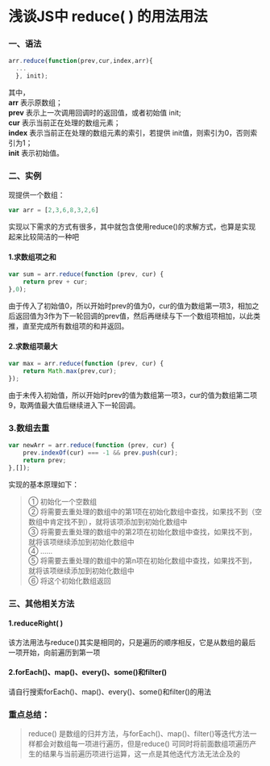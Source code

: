 # 浅谈JS中 reduce( ) 的用法用法
### 一、语法
```js
arr.reduce(function(prev,cur,index,arr){  
  ...  
  }, init);
```

其中，  
**arr** 表示原数组；  
**prev** 表示上一次调用回调时的返回值，或者初始值 init;  
**cur** 表示当前正在处理的数组元素；  
**index** 表示当前正在处理的数组元素的索引，若提供 init值，则索引为0，否则索引为1；  
**init** 表示初始值。

### 二、实例

现提供一个数组：  
```js
var arr = [2,3,6,8,3,2,6]
```

实现以下需求的方式有很多，其中就包含使用reduce()的求解方式，也算是实现起来比较简洁的一种吧

#### 1.求数组项之和

```js
var sum = arr.reduce(function (prev, cur) {  
    return prev + cur;  
},0);
```

由于传入了初始值0，所以开始时prev的值为0，cur的值为数组第一项3，相加之后返回值为3作为下一轮回调的prev值，然后再继续与下一个数组项相加，以此类推，直至完成所有数组项的和并返回。

#### 2.求数组项最大

```js
var max = arr.reduce(function (prev, cur) {  
    return Math.max(prev,cur);  
});
```

由于未传入初始值，所以开始时prev的值为数组第一项3，cur的值为数组第二项9，取两值最大值后继续进入下一轮回调。

### 3.数组去重

```js
var newArr = arr.reduce(function (prev, cur) {  
    prev.indexOf(cur) === -1 && prev.push(cur);  
    return prev;  
},[]);
```

实现的基本原理如下：

>① 初始化一个空数组  
② 将需要去重处理的数组中的第1项在初始化数组中查找，如果找不到（空数组中肯定找不到），就将该项添加到初始化数组中  
③ 将需要去重处理的数组中的第2项在初始化数组中查找，如果找不到，就将该项继续添加到初始化数组中  
④ ……  
⑤ 将需要去重处理的数组中的第n项在初始化数组中查找，如果找不到，就将该项继续添加到初始化数组中  
⑥ 将这个初始化数组返回

### 三、其他相关方法

#### 1.reduceRight( )

该方法用法与reduce()其实是相同的，只是遍历的顺序相反，它是从数组的最后一项开始，向前遍历到第一项

#### 2.forEach()、map()、every()、some()和filter()

请自行搜索forEach()、map()、every()、some()和filter()的用法

### 重点总结：
>reduce() 是数组的归并方法，与forEach()、map()、filter()等迭代方法一样都会对数组每一项进行遍历，但是reduce() 可同时将前面数组项遍历产生的结果与当前遍历项进行运算，这一点是其他迭代方法无法企及的










